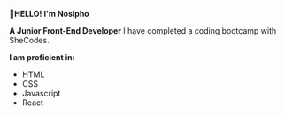 **👋HELLO! I'm Nosipho** 

**A Junior Front-End Developer**
I have completed a coding bootcamp with SheCodes. 

**I am proficient in:**
- HTML
- CSS
- Javascript
- React
  




